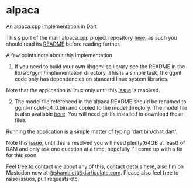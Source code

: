 # alpaca
An alpaca.cpp implementation in Dart

This s port of the main alpaca.cpp project repository [here]( https://github.com/antimatter15/alpaca.cpp), 
as such you should read its [README](https://github.com/antimatter15/alpaca.cpp/blob/master/README.md) before 
reading further.

A few points note about this implementation

1. If you need to build your own libggml.so library see the README in the lib/src/ggml/implementation directory.
   This is a simple task, the ggml code only has dependencies on standard linux system libraries.


Note that the application is linux only until this [issue](https://github.com/shamblett/alpaca/issues/1) is resolved.


2. The model file referenced in the alpaca README should be renamed to ggml-model-q4_0.bin and copied to the
   model directory. The model file is also available [here](https://huggingface.co/Pi3141/alpaca-7B-ggml). You will need 
   git-lfs installed to download these files.

Running the application is a simple matter of typing 'dart bin/chat.dart'.

Note this [issue](https://github.com/shamblett/alpaca/issues/2), until this is resolved you will need plenty(64GB at least) of RAM and only
ask one question at a time, hopefully I'll come up with a fix for this soon.

Feel free to contact me about any of this, contact details [here](https://www.darticulate.com/), also I'm on Mastodon now at
@shamblett@darticulate.com. Please also feel free to raise issues, pull requests etc.




